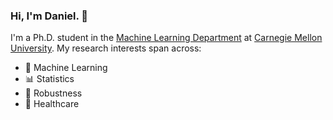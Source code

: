 ### Hi, I'm Daniel. 👋
I'm a Ph.D. student in the [Machine Learning Department](https://www.ml.cmu.edu/) at [Carnegie Mellon University](https://www.cmu.edu/). My research interests span across:
- 🤖  Machine Learning
- 📊  Statistics
- 💪  Robustness
- 🏥  Healthcare
